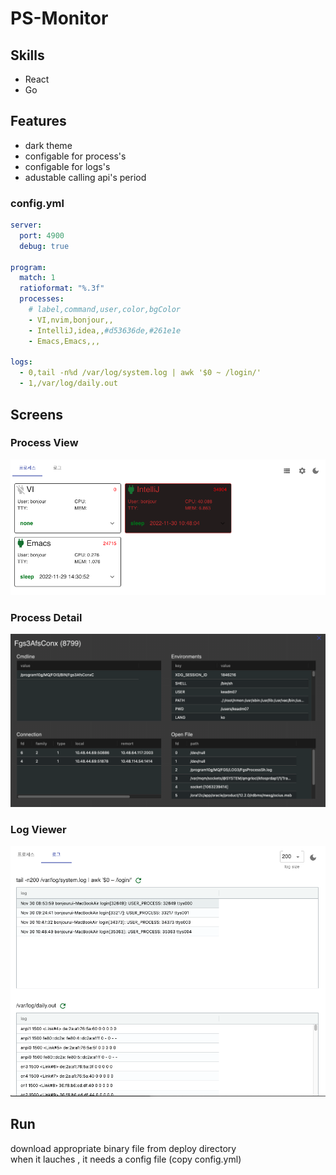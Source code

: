 # PS-Monitor

## Skills
 - React
 - Go

## Features
 - dark theme
 - configable for process's
 - configable for logs's 
 - adustable calling api's period

### config.yml

```yaml
server:
  port: 4900
  debug: true

program:
  match: 1
  ratioformat: "%.3f"
  processes:
    # label,command,user,color,bgColor
    - VI,nvim,bonjour,,
    - IntelliJ,idea,,#d53636de,#261e1e
    - Emacs,Emacs,,,

logs:
  - 0,tail -n%d /var/log/system.log | awk '$0 ~ /login/'
  - 1,/var/log/daily.out
```

## Screens

### Process View 

![](img/list.png)

### Process Detail

![](img/detail.png)

### Log Viewer

![](img/log.png)


## Run

download appropriate binary file from deploy directory  
when it lauches , it needs a config file (copy config.yml)  
